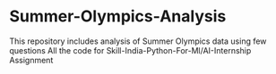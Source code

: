 # Summer-Olympics-Analysis
This repository includes analysis of Summer Olympics data using few questions
All the code for Skill-India-Python-For-Ml/AI-Internship Assignment
